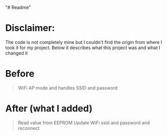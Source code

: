 "# Readme" 
# Disclaimer:
The code is not completely mine but I couldn't find the origin from where I took it for my project. Below it describes what this project was and what I changed it

# Before
> WiFi AP mode and handles SSID and password

# After (what I added)
> Read value from EEPROM
> Update WiFi ssid and password and reconnect
